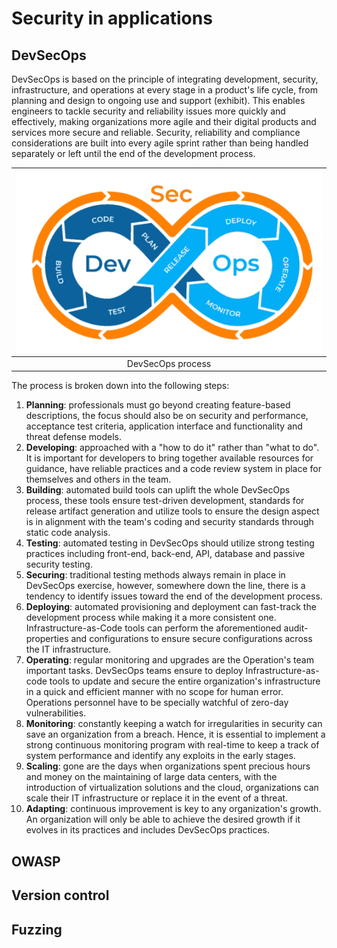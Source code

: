 # Security in applications

## DevSecOps

DevSecOps is based on the principle of integrating development, security, infrastructure, and operations at every stage in a product's life cycle, from planning and design to ongoing use and support (exhibit). This enables engineers to tackle security and reliability issues more quickly and effectively, making organizations more agile and their digital products and services more secure and reliable. Security, reliability and compliance considerations are built into every agile sprint rather than being handled separately or left until the end of the development process.

| ![DevSecOps procedure](img/dev-sec-ops-logo.png) |
| :----------------------------------------------: |
|                DevSecOps process                 |

The process is broken down into the following steps:

1. **Planning**: professionals must go beyond creating feature-based descriptions, the focus should also be on security and performance, acceptance test criteria, application interface and functionality and threat defense models.
2. **Developing**: approached with a "how to do it" rather than "what to do". It is important for developers to bring together available resources for guidance, have reliable practices and a code review system in place for themselves and others in the team.
3. **Building**: automated build tools can uplift the whole DevSecOps process, these tools ensure test-driven development, standards for release artifact generation and utilize tools to ensure the design aspect is in alignment with the team's coding and security standards through static code analysis.
4. **Testing**: automated testing in DevSecOps should utilize strong testing practices including front-end, back-end, API, database and passive security testing.
5. **Securing**: traditional testing methods always remain in place in DevSecOps exercise, however, somewhere down the line, there is a tendency to identify issues toward the end of the development process.
6. **Deploying**: automated provisioning and deployment can fast-track the development process while making it a more consistent one. Infrastructure-as-Code tools can perform the aforementioned audit-properties and configurations to ensure secure configurations across the IT infrastructure.
7. **Operating**: regular monitoring and upgrades are the Operation's team important tasks. DevSecOps teams ensure to deploy Infrastructure-as-code tools to update and secure the entire organization's infrastructure in a quick and efficient manner with no scope for human error. Operations personnel have to be specially watchful of zero-day vulnerabilities.
8. **Monitoring**: constantly keeping a watch for irregularities in security can save an organization from a breach. Hence, it is essential to implement a strong continuous monitoring program with real-time to keep a track of system performance and identify any exploits in the early stages.
9. **Scaling**: gone are the days when organizations spent precious hours and money on the maintaining of large data centers, with the introduction of virtualization solutions and the cloud, organizations can scale their IT infrastructure or replace it in the event of a threat.
10. **Adapting**: continuous improvement is key to any organization's growth. An organization will only be able to achieve the desired growth if it evolves in its practices and includes DevSecOps practices.

## OWASP

## Version control

## Fuzzing
